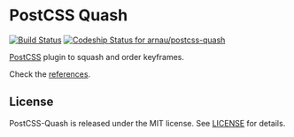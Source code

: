 # PostCSS Quash

[![Build Status](https://travis-ci.org/arnau/postcss-quash.svg?branch=v0.1.3)](https://travis-ci.org/arnau/postcss-quash)
[![Codeship Status for arnau/postcss-quash](https://codeship.com/projects/bce31c80-db01-0133-f0e7-5294f413e927/status?branch=master)](https://codeship.com/projects/143886)


[PostCSS](https://github.com/postcss/postcss) plugin to squash and order keyframes.

Check the [references](./reference).

## License

PostCSS-Quash is released under the MIT license. See [LICENSE](./LICENSE) for details.
